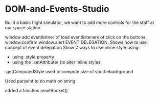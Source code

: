 # DOM-and-Events-Studio
 Build a basic flight simulator, we want to add more controls for the staff at our space station. 

window add eventlistner of load
eventlisteners of click on the buttons
    window.confirm
    window.alert
EVENT DELEGATION, Shows how to use concept of event delegation
Show 2 ways to use inline style using:
 - using .style property
 - using the .setAttribute( )to alter inline styles

.getComputedStyle used to compute size of shuttlebackground 

Used parseInt to do math on string 

added a function resetRocket() 

